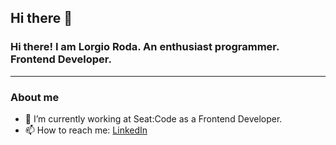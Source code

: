 ## Hi there 👋
###  **Hi there! I am Lorgio Roda. An enthusiast programmer. Frontend Developer.** 
------------

### About me
- 💼 I’m currently working at Seat:Code as a Frontend Developer.
- 📫 How to reach me: [LinkedIn](https://www.linkedin.com/in/lorgio-roda-roca/ "Link")

